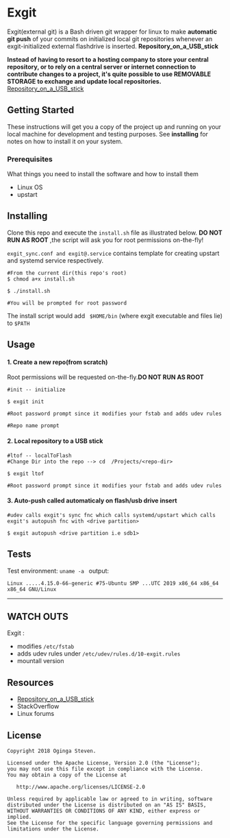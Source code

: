 

# Exgit

Exgit(external git) is a Bash driven git wrapper for linux to make **automatic git push** of your commits on initialized local git repositories whenever an exgit-initialized external flashdrive is inserted. **Repository_on_a_USB_stick**

**Instead of having to resort to a hosting company to store your central repository, or to rely on a central server or internet connection to contribute changes to a project, it's quite possible to use REMOVABLE STORAGE to exchange and update  local repositories.** [Repository_on_a_USB_stick](https://en.wikibooks.org/wiki/Git/Repository_on_a_USB_stick)

## Getting Started

These instructions will get you a copy of the project up and running on your local machine for development and testing purposes. See __installing__ for notes on how to install it on your system.

### Prerequisites

What things you need to install the software and how to install them

* Linux OS
* upstart

## Installing

Clone this repo and execute the ```install.sh``` file as illustrated below. **DO NOT RUN AS ROOT** ,the script will ask you for root permissions on-the-fly!

```exgit_sync.conf and exgit@.service``` contains template for creating upstart and systemd service respectively.
```
#From the current dir(this repo's root)
$ chmod a+x install.sh 

$ ./install.sh

#You will be prompted for root password
```

The install script would add ``` $HOME/bin``` (where exgit executable and files lie) to ```$PATH```


## Usage
#### 1. Create a new repo(from scratch)
Root permissions will be requested on-the-fly.**DO NOT RUN AS ROOT**

```
#init -- initialize

$ exgit init

#Root password prompt since it modifies your fstab and adds udev rules

#Repo name prompt

```

#### 2. Local repository to a USB stick

```
#ltof -- localToFlash
#Change Dir into the repo --> cd  /Projects/<repo-dir>

$ exgit ltof

#Root password prompt since it modifies your fstab and adds udev rules

```

#### 3. Auto-push called automaticaly on  flash/usb drive insert

```
#udev calls exgit's sync fnc which calls systemd/upstart which calls exgit's autopush fnc with <drive partition>

$ exgit autopush <drive partition i.e sdb1>

```

## Tests
Test environment: ```uname -a ``` output:
```
Linux .....4.15.0-66-generic #75-Ubuntu SMP ...UTC 2019 x86_64 x86_64 x86_64 GNU/Linux
```
<hr>

## WATCH OUTS

Exgit :

* modifies ```/etc/fstab```
* adds udev rules under ```/etc/udev/rules.d/10-exgit.rules```
* mountall version



## Resources

* [Repository_on_a_USB_stick](https://en.wikibooks.org/wiki/Git/Repository_on_a_USB_stick)
* StackOverflow 
* Linux forums

## License

``` 
Copyright 2018 Oginga Steven.

Licensed under the Apache License, Version 2.0 (the "License");
you may not use this file except in compliance with the License.
You may obtain a copy of the License at

   http://www.apache.org/licenses/LICENSE-2.0

Unless required by applicable law or agreed to in writing, software
distributed under the License is distributed on an "AS IS" BASIS,
WITHOUT WARRANTIES OR CONDITIONS OF ANY KIND, either express or implied.
See the License for the specific language governing permissions and
limitations under the License. 
```



